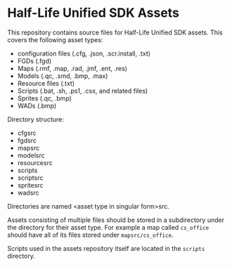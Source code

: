 # Half-Life Unified SDK Assets

This repository contains source files for Half-Life Unified SDK assets. This covers the following asset types:
* configuration files (.cfg, .json, .scr.install, .txt)
* FGDs (.fgd)
* Maps (.rmf, .map, .rad, .jmf, .ent, .res)
* Models (.qc, .smd, .bmp, .max)
* Resource files (.txt)
* Scripts (.bat, .sh, .ps1, .csx, and related files)
* Sprites (.qc, .bmp)
* WADs (.bmp)

Directory structure:
* cfgsrc
* fgdsrc
* mapsrc
* modelsrc
* resourcesrc
* scripts
* scriptsrc
* spritesrc
* wadsrc
	
Directories are named &lt;asset type in singular form&gt;src.

Assets consisting of multiple files should be stored in a subdirectory under the directory for their asset type.
For example a map called `cs_office` should have all of its files stored under `mapsrc/cs_office`.

Scripts used in the assets repository itself are located in the `scripts` directory.
